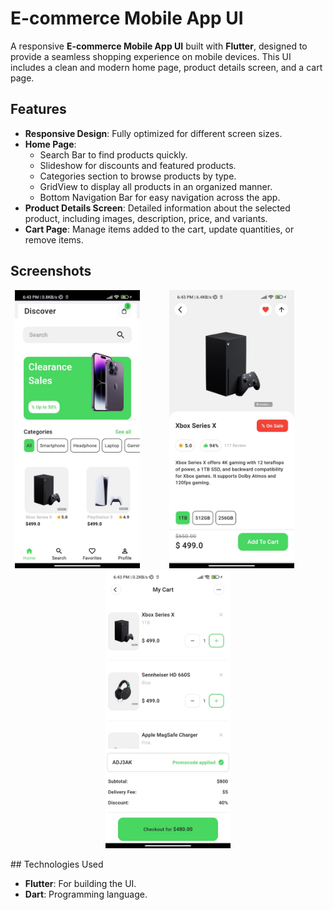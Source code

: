 # E-commerce Mobile App UI

A responsive **E-commerce Mobile App UI** built with **Flutter**, designed to provide a seamless shopping experience on mobile devices. This UI includes a clean and modern home page, product details screen, and a cart page.

## Features

- **Responsive Design**: Fully optimized for different screen sizes.
- **Home Page**:
  - Search Bar to find products quickly.
  - Slideshow for discounts and featured products.
  - Categories section to browse products by type.
  - GridView to display all products in an organized manner.
  - Bottom Navigation Bar for easy navigation across the app.
- **Product Details Screen**: Detailed information about the selected product, including images, description, price, and variants.
- **Cart Page**: Manage items added to the cart, update quantities, or remove items.

## Screenshots

<p align="center">
  <img src="screenshots/home_page.jpg" alt="Home Page" width="200">
  &nbsp;&nbsp;&nbsp;&nbsp;&nbsp;&nbsp;&nbsp;&nbsp;&nbsp;&nbsp;
  <img src="screenshots/product_details.jpg" alt="Product Details" width="200">
  &nbsp;&nbsp;&nbsp;&nbsp;&nbsp;&nbsp;&nbsp;&nbsp;&nbsp;&nbsp;
  <img src="screenshots/cart_page.jpg" alt="Cart Page" width="200">
</p>
## Technologies Used

- **Flutter**: For building the UI.
- **Dart**: Programming language.
